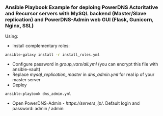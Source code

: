 ### Ansible Playbook Example for deploing PowerDNS Actoritative and Recursor servers with MySQL backend (Master/Slave replication) and PowerDNS-Admin web GUI (Flask, Gunicorn, Nginx, SSL)
Using:
* Install complementary roles:
```bash
ansible-galaxy install -r install_roles.yml
```
* Configure password in _group_vars/all.yml_ (you can encrypt this file with ansible-vault)
* Replace _mysql_replication_master_ in _dns_admin.yml_ for real ip of your master server
* Deploy
```bash
ansible-playbook dns_admin.yml
```
* Open PowerDNS-Admin - _https://servers_ip/_. Default login and password: admin / admin
